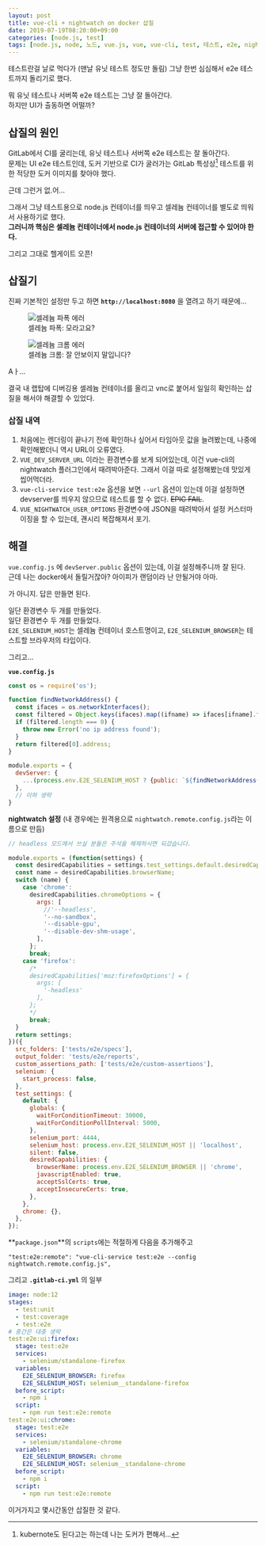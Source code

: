 ```yaml
---
layout: post
title: vue-cli + nightwatch on docker 삽질
date: 2019-07-19T08:20:00+09:00
categories: [node.js, test]
tags: [node.js, node, 노드, vue.js, vue, vue-cli, test, 테스트, e2e, nightwatch, selenium, 셀레늄, docker, 도커]
---
```

테스트란걸 날로 먹다가 (맨날 유닛 테스트 정도만 돌림) 그냥 한번 심심해서 e2e 테스트까지 돌리기로 했다.

뭐 유닛 테스트나 서버쪽 e2e 테스트는 그냥 잘 돌아간다.  
하지만 UI가 출동하면 어떨까?

## 삽질의 원인

GitLab에서 CI를 굴리는데, 유닛 테스트나 서버쪽 e2e 테스트는 잘 돌아간다.  
문제는 UI e2e 테스트인데, 도커 기반으로 CI가 굴러가는 GitLab 특성상[^1] 테스트를 위한 적당한 도커 이미지를 찾아야 했다.

근데 그런거 없.어...

그래서 그냥 테스트용으로 node.js 컨테이너를 띄우고 셀레늄 컨테이너를 별도로 띄워서 사용하기로 했다.  
**그러니까 핵심은 셀레늄 컨테이너에서 node.js 컨테이너의 서버에 접근할 수 있어야 한다.**

그리고 그대로 헬게이트 오픈!

## 삽질기
 
진짜 기본적인 설정만 두고 하면 **`http://localhost:8080`** 을 열려고 하기 때문에...

<figure>
  <img src="{{site.url}}/assets/images/2019-07-19-01/selenium-result-firefox.png" alt="셀레늄 파폭 에러" />
  <figcaption>셀레늄 파폭: 모라고요?</figcaption>
</figure>

<figure>
  <img src="{{site.url}}/assets/images/2019-07-19-01/selenium-result-chrome.png" alt="셀레늄 크롬 에러" />
  <figcaption>셀레늄 크롬: 잘 안보이지 말입니다?</figcaption>
</figure>

Aㅏ...

결국 내 랩탑에 디버깅용 셀레늄 컨테이너를 올리고 vnc로 붙어서 일일히 확인하는 삽질을 해서야 해결할 수 있었다.

### 삽질 내역

 1. 처음에는 렌더링이 끝나기 전에 확인하나 싶어서 타임아웃 값을 늘려봤는데, 나중에 확인해봤더니 역시 URL이 오류였다.
 2. `VUE_DEV_SERVER_URL` 이라는 환경변수를 보게 되어있는데, 이건 vue-cli의 nightwatch 플러그인에서 때려박아준다. 그래서 이걸 따로 설정해봤는데 맛있게 씹어먹더라.
 3. `vue-cli-service test:e2e` 옵션을 보면 `--url` 옵션이 있는데 이걸 설정하면 devserver를 띄우지 않으므로 테스트를 할 수 없다. ~~EPIC FAIL~~.
 4. `VUE_NIGHTWATCH_USER_OPTIONS` 환경변수에 JSON을 때려박아서 설정 커스터마이징을 할 수 있는데, 괜시리 복잡해져서 포기.

## 해결
`vue.config.js` 에 `devServer.public` 옵션이 있는데, 이걸 설정해주니까 잘 된다.  
근데 나는 docker에서 돌릴거잖아? 아이피가 랜덤이라 난 안될거야 아마.

가 아니지. 답은 만들면 된다.

일단 환경변수 두 개를 만들었다.  
일단 환경변수 두 개를 만들었다.  
`E2E_SELENIUM_HOST`는 셀레늄 컨테이너 호스트명이고, `E2E_SELENIUM_BROWSER`는 테스트할 브라우저의 타입이다.

그리고...

**`vue.config.js`**
```javascript
const os = require('os');

function findNetworkAddress() {
  const ifaces = os.networkInterfaces();
  const filtered = Object.keys(ifaces).map((ifname) => ifaces[ifname].filter((i) => i.family === 'IPv4' && !i.internal)).flat();
  if (filtered.length === 0) {
    throw new Error('no ip address found');
  }
  return filtered[0].address;
}

module.exports = {
  devServer: {
    ...(process.env.E2E_SELENIUM_HOST ? {public: `${findNetworkAddress()}:8080`} : undefined),
  },
  // 이하 생략
}
```

**nightwatch 설정** (내 경우에는 원격용으로 `nightwatch.remote.config.js`라는 이름으로 만듬)
```javascript
// headless 모드에서 쓰실 분들은 주석을 해제하시면 되겄습니다.

module.exports = (function(settings) {
  const desiredCapabilities = settings.test_settings.default.desiredCapabilities;
  const name = desiredCapabilities.browserName;
  switch (name) {
    case 'chrome':
      desiredCapabilities.chromeOptions = {
        args: [
          //'--headless',
          '--no-sandbox',
          '--disable-gpu',
          '--disable-dev-shm-usage',
        ],
      };
      break;
    case 'firefox':
      /*
      desiredCapabilities['moz:firefoxOptions'] = {
        args: [
          '-headless'
        ],
      };
      */
      break;
  }
  return settings;
})({
  src_folders: ['tests/e2e/specs'],
  output_folder: 'tests/e2e/reports',
  custom_assertions_path: ['tests/e2e/custom-assertions'],
  selenium: {
    start_process: false,
  },
  test_settings: {
    default: {
      globals: {
        waitForConditionTimeout: 30000,
        waitForConditionPollInterval: 5000,
      },
      selenium_port: 4444,
      selenium_host: process.env.E2E_SELENIUM_HOST || 'localhost',
      silent: false,
      desiredCapabilities: {
        browserName: process.env.E2E_SELENIUM_BROWSER || 'chrome',
        javascriptEnabled: true,
        acceptSslCerts: true,
        acceptInsecureCerts: true,
      },
    },
    chrome: {},
  },
});
```

**`package.json`**의 `scripts`에는 적절하게 다음을 추가해주고
```
"test:e2e:remote": "vue-cli-service test:e2e --config nightwatch.remote.config.js",
```

그리고 **`.gitlab-ci.yml`** 의 일부
```yaml
image: node:12
stages:
  - test:unit
  - test:coverage
  - test:e2e
# 중간은 대충 생략
test:e2e:ui:firefox:
  stage: test:e2e
  services:
    - selenium/standalone-firefox
  variables:
    E2E_SELENIUM_BROWSER: firefox
    E2E_SELENIUM_HOST: selenium__standalone-firefox
  before_script:
    - npm i
  script:
    - npm run test:e2e:remote
test:e2e:ui:chrome:
  stage: test:e2e
  services:
    - selenium/standalone-chrome
  variables:
    E2E_SELENIUM_BROWSER: chrome
    E2E_SELENIUM_HOST: selenium__standalone-chrome
  before_script:
    - npm i
  script:
    - npm run test:e2e:remote
```

이거가지고 몇시간동안 삽질한 것 같다.

[^1]: kubernote도 된다고는 하는데 나는 도커가 편해서...

